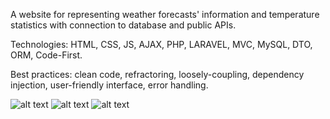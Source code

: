 A website for representing weather forecasts' information and temperature statistics with connection to database and public APIs.

Technologies: HTML, CSS, JS, AJAX, PHP, LARAVEL, MVC, MySQL, DTO, ORM, Code-First.

Best practices: clean code, refractoring, loosely-coupling, dependency injection, user-friendly interface, error handling.

![alt text](https://github.com/8ESTIE/WetterService/blob/master/assets/1.jpg?raw=true)
![alt text](https://github.com/8ESTIE/WetterService/blob/master/assets/2.jpg?raw=true)
![alt text](https://github.com/8ESTIE/WetterService/blob/master/assets/3.jpg?raw=true)